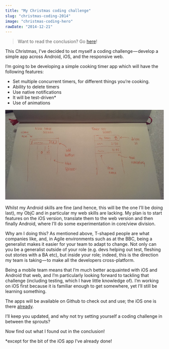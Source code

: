 ```yaml
---
title: "My Christmas coding challenge"
slug: "christmas-coding-2014"
image: "christmas-coding-hero"
rawDate: "2014-12-21"
---
```


> Want to read the conclusion? Go [here](./christmas-coding-2014-conclusion.md)!

This Christmas, I’ve decided to set myself a coding challenge — develop a simple app across Android, iOS, and the responsive web.

I’m going to be developing a simple cooking timer app which will have the following features:

- Set multiple concurrent timers, for different things you’re cooking.
- Ability to delete timers
- Use native notifications
- It will be test-driven*
- Use of animations

![Intended UI design](christmas-coding-ui.jpg)
  
Whilst my Android skills are fine (and hence, this will be the one I’ll be doing last), my ObjC and in particular my web skills are lacking. My plan is to start features on the iOS version, translate them to the web version and then finally Android, where I’ll do some experimentation in core/view division.

Why am I doing this? As mentioned above, T-shaped people are what companies like, and, in Agile environments such as at the BBC, being a generalist makes it easier for your team to adapt to change. Not only can you be a generalist outside of your role (e.g. devs helping out test, fleshing out stories with a BA etc), but inside your role; indeed, this is the direction my team is taking — to make all the developers cross-platform.

Being a mobile team means that I’m much better acquainted with iOS and Android that web, and I’m particularly looking forward to tackling that challenge (including testing, which I have little knowledge of). I’m working on iOS first because it is familiar enough to get somewhere, yet I’ll still be learning something.

The apps will be available on Github to check out and use; the iOS one is there [already](https://github.com/amlcurran/Cooking-Timer).

I’ll keep you updated, and why not try setting yourself a coding challenge in between the sprouts?

Now find out what I found out in the conclusion!

*except for the bit of the iOS app I’ve already done!
